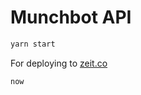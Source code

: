 # Munchbot API

```bash
yarn start
```

For deploying to [zeit.co](https://zeit.co/withoutwax/munchbot-node-js)

```bash
now
```
